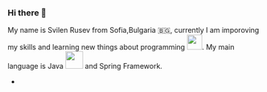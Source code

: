 ### Hi there 👋 

My name is Svilen Rusev from Sofia,Bulgaria 🇧🇬, currently I am imporoving my skills and learning new things about programming <img src="https://media2.giphy.com/media/g7RUQDzOwozO66BmHj/giphy.gif?cid=790b7611fc9b84b5fefbf19a466aef595f5ac6309693f479&rid=giphy.gif&ct=g" width="30">. My main language is Java
<img src="https://cdn.icon-icons.com/icons2/2415/PNG/512/java_original_wordmark_logo_icon_146459.png" width="35"> and Spring Framework.

- &nbsp;



<!--
**svilen-rusev/svilen-rusev** is a ✨ _special_ ✨ repository because its `README.md` (this file) appears on your GitHub profile.
<img src="https://media4.giphy.com/media/du3J3cXyzhj75IOgvA/giphy.gif?cid=ecf05e477252iyfwk8r83xxiez5ymcw6zgti5n2n0q0ds6bb&rid=giphy.gif&ct=g" width="34">
Here are some ideas to get you started:

- 🔭 I’m currently working on ...
- 🌱 I’m currently learning ...
- 👯 I’m looking to collaborate on ...
- 🤔 I’m looking for help with ...
- 💬 Ask me about ...
- 📫 How to reach me: ...
- 😄 Pronouns: ...
- ⚡ Fun fact: ...
-->

